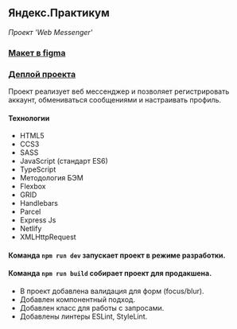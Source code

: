## Яндекс.Практикум
*Проект 'Web Messenger'*

### [Макет в figma](https://www.figma.com/file/APqAFWbtnbajjsNBkbmESg/Мессенджер?node-id=25%3A1215)

### [Деплой проекта](https://chimerical-tartufo-920604.netlify.app/up_/chats/chats.html)

Проект реализует веб мессенджер и позволяет регистрировать аккаунт, обмениваться сообщениями и настраивать профиль.

#### Технологии
+ HTML5
+ CCS3
+ SASS
+ JavaScript (стандарт ES6)
+ TypeScript
+ Методология БЭМ
+ Flexbox
+ GRID
+ Handlebars
+ Parcel
+ Express Js
+ Netlify
+ XMLHttpRequest

#### Команда `npm run dev` запускает проект в режиме разработки.
#### Команда `npm run build` собирает проект для продакшена.

- В проект добавлена валидация для форм (focus/blur).
- Добавлен компонентный подход. 
- Добавлен класс для работы с запросами.
- Добавлены линтеры ESLint, StyleLint.
